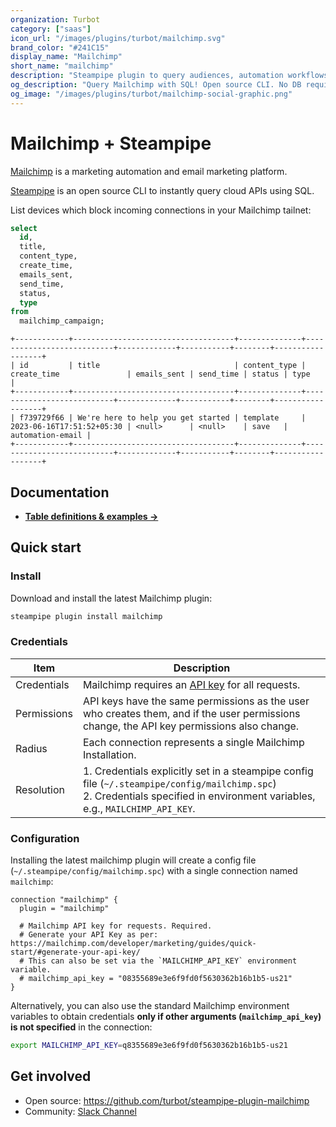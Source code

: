 ```yaml
---
organization: Turbot
category: ["saas"]
icon_url: "/images/plugins/turbot/mailchimp.svg"
brand_color: "#241C15"
display_name: "Mailchimp"
short_name: "mailchimp"
description: "Steampipe plugin to query audiences, automation workflows, campaigns, and more from Mailchimp."
og_description: "Query Mailchimp with SQL! Open source CLI. No DB required."
og_image: "/images/plugins/turbot/mailchimp-social-graphic.png"
---
```


# Mailchimp + Steampipe

[Mailchimp](https://mailchimp.com) is a marketing automation and email marketing platform.

[Steampipe](https://steampipe.io) is an open source CLI to instantly query cloud APIs using SQL.

List devices which block incoming connections in your Mailchimp tailnet:

```sql
select
  id,
  title,
  content_type,
  create_time,
  emails_sent,
  send_time,
  status,
  type
from
  mailchimp_campaign;
```

```
+------------+------------------------------------+--------------+---------------------------+-------------+-----------+--------+------------------+
| id         | title                              | content_type | create_time               | emails_sent | send_time | status | type             |
+------------+------------------------------------+--------------+---------------------------+-------------+-----------+--------+------------------+
| f739729f66 | We're here to help you get started | template     | 2023-06-16T17:51:52+05:30 | <null>      | <null>    | save   | automation-email |
+------------+------------------------------------+--------------+---------------------------+-------------+-----------+--------+------------------+
```

## Documentation

- **[Table definitions & examples →](/plugins/turbot/mailchimp/tables)**

## Quick start

### Install

Download and install the latest Mailchimp plugin:

```bash
steampipe plugin install mailchimp
```

### Credentials

| Item        | Description                                                                                                                                                                                           |
| ----------- | ----------------------------------------------------------------------------------------------------------------------------------------------------------------------------------------------------- |
| Credentials | Mailchimp requires an [API key](https://mailchimp.com/developer/marketing/guides/quick-start/#generate-your-api-key/) for all requests.                                                               |
| Permissions | API keys have the same permissions as the user who creates them, and if the user permissions change, the API key permissions also change.                                                             |
| Radius      | Each connection represents a single Mailchimp Installation.                                                                                                                                           |
| Resolution  | 1. Credentials explicitly set in a steampipe config file (`~/.steampipe/config/mailchimp.spc`)<br />2. Credentials specified in environment variables, e.g., `MAILCHIMP_API_KEY`.                     |

### Configuration

Installing the latest mailchimp plugin will create a config file (`~/.steampipe/config/mailchimp.spc`) with a single connection named `mailchimp`:

```hcl
connection "mailchimp" {
  plugin = "mailchimp"

  # Mailchimp API key for requests. Required.
  # Generate your API Key as per: https://mailchimp.com/developer/marketing/guides/quick-start/#generate-your-api-key/
  # This can also be set via the `MAILCHIMP_API_KEY` environment variable.
  # mailchimp_api_key = "08355689e3e6f9fd0f5630362b16b1b5-us21"
}
```

Alternatively, you can also use the standard Mailchimp environment variables to obtain credentials **only if other arguments (`mailchimp_api_key`) is not specified** in the connection:

```sh
export MAILCHIMP_API_KEY=q8355689e3e6f9fd0f5630362b16b1b5-us21
```

## Get involved

- Open source: https://github.com/turbot/steampipe-plugin-mailchimp
- Community: [Slack Channel](https://steampipe.io/community/join)
